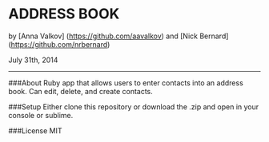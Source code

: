 ADDRESS BOOK
=========================

by [Anna Valkov] (https://github.com/aavalkov) and [Nick Bernard] (https://github.com/nrbernard)

July 31th, 2014
__________________

###About
Ruby app that allows users to enter contacts into an address book. Can edit, delete, and create contacts.

###Setup
Either clone this repository or download the .zip and open in your console or sublime.

###License
MIT
